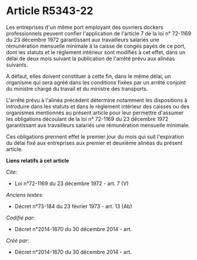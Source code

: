# Article R5343-22

Les entreprises d'un même port employant des ouvriers dockers professionnels peuvent confier l'application de l'article 7 de
la loi n° 72-1169 du 23 décembre 1972 garantissant aux travailleurs salariés une rémunération mensuelle minimale à la caisse
de congés payés de ce port, dont les statuts et le règlement intérieur sont modifiés à cet effet, dans un délai de deux mois
suivant la publication de l'arrêté prévu aux alinéas suivants.

A défaut, elles doivent constituer à cette fin, dans le même délai, un organisme qui sera agréé dans les conditions fixées
par un arrêté conjoint du ministre chargé du travail et du ministre des transports.

L'arrêté prévu à l'alinéa précédent détermine notamment les dispositions à introduire dans les statuts et dans le règlement
intérieur des caisses ou des organismes mentionnés au présent article pour leur permettre d'assumer les obligations découlant
de la loi n° 72-1169 du 23 décembre 1972 garantissant aux travailleurs salariés une rémunération mensuelle minimale.

Ces obligations prennent effet le premier jour du mois qui suit l'expiration du délai fixé aux entreprises aux premier et
deuxième alinéas du présent article.

**Liens relatifs à cet article**

_Cite_:

  - Loi n°72-1169 du 23 décembre 1972 - art. 7 (V)

_Anciens textes_:

  - Décret n°73-184 du 23 février 1973 - art. 13 (Ab)

_Codifié par_:

  - Décret n°2014-1670 du 30 décembre 2014 - art.

_Créé par_:

  - Décret n°2014-1670 du 30 décembre 2014 - art.
